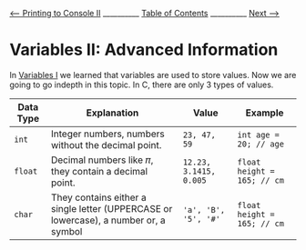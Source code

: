 
[⟵ Printing to Console II](Printing_II.md) __________ [Table of Contents](README.mb) __________ [Next ⟶](next.md)

# Variables II: Advanced Information

In [Variables I](Variables_I.md) we learned that variables are used to store values. Now
 we are going to go indepth in this topic. In C, there are only 3 types of values.

| Data Type | Explanation | Value | Example |
| --------- | ----------- | ----- | ------- |
| `int` | Integer numbers, numbers without the decimal point. | `23, 47, 59` | `int age = 20; // age` |
| `float` | Decimal numbers like 𝜋, they contain a decimal point. | `12.23, 3.1415, 0.005` | `float height = 165; // cm` |
| `char` | They contains either a single letter (UPPERCASE or lowercase), a number or, a symbol | `'a', 'B', '5', '#'` | `float height = 165; // cm` |


